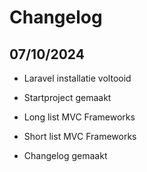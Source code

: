 # Changelog

## 07/10/2024

- Laravel installatie voltooid

- Startproject gemaakt

- Long list MVC Frameworks

- Short list MVC Frameworks

- Changelog gemaakt



